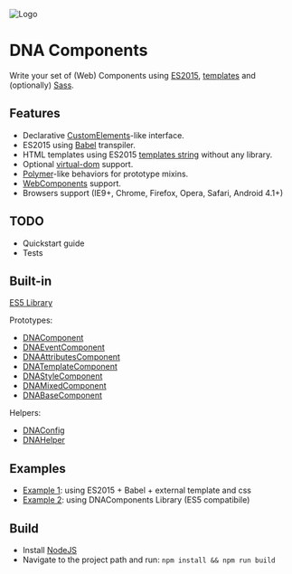 ![Logo](https://gitlab.com/dna-components/dna-design/raw/master/logos/logo-raster-128.png)

# DNA Components
Write your set of (Web) Components using [ES2015](https://github.com/lukehoban/es6features), [templates](http://www.2ality.com/2015/01/template-strings-html.html) and (optionally) [Sass](http://sass-lang.com/).

## Features

- Declarative [CustomElements](https://developer.mozilla.org/en-US/docs/Web/Web_Components/Custom_Elements)-like interface.
- ES2015 using [Babel](https://babeljs.io) transpiler.
- HTML templates using ES2015 [templates string](https://developer.mozilla.org/en-US/docs/Web/JavaScript/Reference/template_strings) without any library.
- Optional [virtual-dom](https://github.com/Matt-Esch/virtual-dom) support.
- [Polymer](polymer-project.org)-like behaviors for prototype mixins.
- [WebComponents](http://webcomponents.org/) support.
- Browsers support (IE9+, Chrome, Firefox, Opera, Safari, Android 4.1+)

## TODO

- Quickstart guide
- Tests

## Built-in

[ES5 Library](https://gitlab.com/dna-components/dna-components/blob/master/docs/dna-library.md)

Prototypes:
- [DNAComponent](https://gitlab.com/dna-components/dna-components/blob/master/docs/dna-component.md)
- [DNAEventComponent](https://gitlab.com/dna-components/dna-components/blob/master/docs/dna-event-component.md)
- [DNAAttributesComponent](https://gitlab.com/dna-components/dna-components/blob/master/docs/dna-attributes-component.md)
- [DNATemplateComponent](https://gitlab.com/dna-components/dna-components/blob/master/docs/dna-template-component.md)
- [DNAStyleComponent](https://gitlab.com/dna-components/dna-components/blob/master/docs/dna-style-component.md)
- [DNAMixedComponent](https://gitlab.com/dna-components/dna-components/blob/master/docs/dna-mixed-component.md)
- [DNABaseComponent](https://gitlab.com/dna-components/dna-components/blob/master/docs/dna-base-component.md)

Helpers:
- [DNAConfig](https://gitlab.com/dna-components/dna-components/blob/master/docs/dna-config.md)
- [DNAHelper](https://gitlab.com/dna-components/dna-components/blob/master/docs/dna-helper.md)

## Examples

- [Example 1](https://gitlab.com/dna-components/dna-components/blob/master/samples/es6/components/seed/seed-component.next.js): using ES2015 + Babel + external template and css
- [Example 2](https://gitlab.com/dna-components/dna-components/blob/master/samples/es5/components/seed/seed-component.js): using DNAComponents Library (ES5 compatibile)

## Build

* Install [NodeJS](https://nodejs.org)
* Navigate to the project path and run: `npm install && npm run build`
